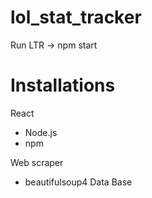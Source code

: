 # lol_stat_tracker

Run LTR -> npm start

# Installations
  React
  - Node.js
  - npm

  Web scraper
  - beautifulsoup4
  Data Base

